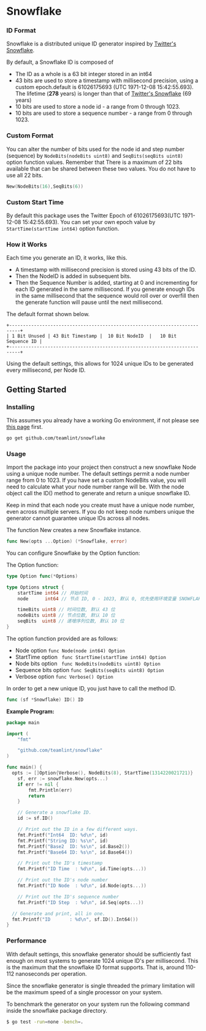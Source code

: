 # Snowflake

### ID Format

Snowflake is a distributed unique ID generator inspired by [Twitter's Snowflake](https://blog.twitter.com/2010/announcing-snowflake).

By default, a Snowflake ID is composed of
* The ID as a whole is a 63 bit integer stored in an int64
* 43 bits are used to store a timestamp with millisecond precision, using a custom epoch.default  is 61026175693 (UTC 1971-12-08 15:42:55.693). The lifetime (**278** years) is longer than that of [Twitter's Snowflake](https://blog.twitter.com/2010/announcing-snowflake) (69 years)
* 10 bits are used to store a node id - a range from 0 through 1023.
* 10 bits are used to store a sequence number - a range from 0 through 1023.

### Custom Format

You can alter the number of bits used for the node id and step number (sequence) by `NodeBits(nodeBits uint8)` and `SeqBits(seqBits uint8)` option function values. Remember that There is a maximum of 22 bits available that can be shared between these two values. You do not have to use all 22 bits.

```go
New(NodeBits(16),SeqBits(6))
```

### Custom Start Time

By default this package uses the Twitter Epoch of 61026175693(UTC 1971-12-08 15:42:55.693). You can set your own epoch value by `StartTime(startTime int64)` option function.

### How it Works
Each time you generate an ID, it works, like this.
* A timestamp with millisecond precision is stored using 43 bits of the ID.
* Then the NodeID is added in subsequent bits.
* Then the Sequence Number is added, starting at 0 and incrementing for each ID generated in the same millisecond. If you generate enough IDs in the same millisecond that the sequence would roll over or overfill then the generate function will pause until the next millisecond.

The default format shown below.
```
+--------------------------------------------------------------------------+
| 1 Bit Unused | 43 Bit Timestamp |  10 Bit NodeID  |   10 Bit Sequence ID |
+--------------------------------------------------------------------------+
```

Using the default settings, this allows for 1024 unique IDs to be generated every millisecond, per Node ID.

## Getting Started

### Installing

This assumes you already have a working Go environment, if not please see
[this page](https://golang.org/doc/install) first.

```sh
go get github.com/teamlint/snowflake
```

### Usage

Import the package into your project then construct a new snowflake Node using a
unique node number. The default settings permit a node number range from 0 to 1023.
If you have set a custom NodeBits value, you will need to calculate what your 
node number range will be. With the node object call the ID() method to 
generate and return a unique snowflake ID. 

Keep in mind that each node you create must have a unique node number, even 
across multiple servers.  If you do not keep node numbers unique the generator 
cannot guarantee unique IDs across all nodes.

The function New creates a new Snowflake instance.

```go
func New(opts ...Option) (*Snowflake, error)
```

You can configure Snowflake by the Option function:

The Option function:

```go
type Option func(*Options)

type Options struct {
	startTime int64 // 开始时间
	node      int64 // 节点 ID, 0 - 1023, 默认 0, 优先使用环境变量 SNOWFLAKE_NODE, 其次使用私有 IP 地址进行节点掩码计算

	timeBits uint8 // 时间位数, 默认 43 位
	nodeBits uint8 // 节点位数, 默认 10 位
	seqBits  uint8 // 递增序列位数, 默认 10 位
}
```

The option function provided are as follows:

- Node option `func Node(node int64) Option`
- StartTime option ` func StartTime(startTime int64) Option`
- Node bits option ` func NodeBits(nodeBits uint8) Option`
- Sequence bits option `func SeqBits(seqBits uint8) Option`
- Verbose option `func Verbose() Option`

In order to get a new unique ID, you just have to call the method ID.

```go
func (sf *Snowflake) ID() ID
```

**Example Program:**

```go
package main

import (
	"fmt"

	"github.com/teamlint/snowflake"
)

func main() {
  opts := []Option{Verbose(), NodeBits(8), StartTime(1314220021721)}
	sf, err := snowflake.New(opts...)
	if err != nil {
		fmt.Println(err)
		return
	}

	// Generate a snowflake ID.
	id := sf.ID()

	// Print out the ID in a few different ways.
	fmt.Printf("Int64  ID: %d\n", id)
	fmt.Printf("String ID: %s\n", id)
	fmt.Printf("Base2  ID: %s\n", id.Base2())
	fmt.Printf("Base64 ID: %s\n", id.Base64())

	// Print out the ID's timestamp
	fmt.Printf("ID Time  : %d\n", id.Time(opts...))

	// Print out the ID's node number
	fmt.Printf("ID Node  : %d\n", id.Node(opts...))

	// Print out the ID's sequence number
	fmt.Printf("ID Step  : %d\n", id.Seq(opts...))

  // Generate and print, all in one.
  fmt.Printf("ID       : %d\n", sf.ID().Int64())
}
```

### Performance

With default settings, this snowflake generator should be sufficiently fast 
enough on most systems to generate 1024 unique ID's per millisecond. This is 
the maximum that the snowflake ID format supports. That is, around 110-112 
nanoseconds per operation. 

Since the snowflake generator is single threaded the primary limitation will be
the maximum speed of a single processor on your system.

To benchmark the generator on your system run the following command inside the
snowflake package directory.

```sh
$ go test -run=none -bench=.
```
